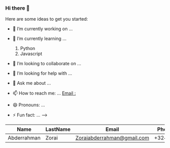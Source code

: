 ### Hi there 👋


Here are some ideas to get you started:

- 🔭 I’m currently working on ...
- 🌱 I’m currently learning ...
  1. Python
  1. Javascript
  
- 👯 I’m looking to collaborate on ...
- 🤔 I’m looking for help with ...
- 💬 Ask me about ...

- 📫 How to reach me: ...
[Email :](Zoraiabderrahman@gmail.com)
- 😄 Pronouns: ...
- ⚡ Fun fact: ...
-->

Name | LastName | Email     | Phone number
------- | ---------------- | ---------- | ---------:
Abderrahman  | Zorai | Zoraiabderrahman@gmail.com | +32488692372

